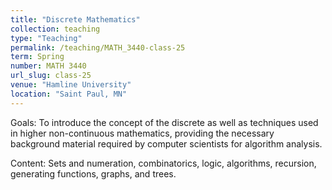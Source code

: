 ```yaml
---
title: "Discrete Mathematics"
collection: teaching
type: "Teaching"
permalink: /teaching/MATH_3440-class-25
term: Spring
number: MATH 3440
url_slug: class-25
venue: "Hamline University"
location: "Saint Paul, MN"
---
```


Goals: To introduce the concept of the discrete as well as techniques used in higher non-continuous mathematics, providing the necessary background material required by computer scientists for algorithm analysis.

Content: Sets and numeration, combinatorics, logic, algorithms, recursion, generating functions, graphs, and trees.
